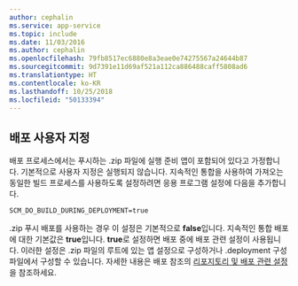 ```yaml
---
author: cephalin
ms.service: app-service
ms.topic: include
ms.date: 11/03/2016
ms.author: cephalin
ms.openlocfilehash: 79fb8517ec6880e8a3eae0e74275567a24644b87
ms.sourcegitcommit: 9d7391e11d69af521a112ca886488caff5808ad6
ms.translationtype: HT
ms.contentlocale: ko-KR
ms.lasthandoff: 10/25/2018
ms.locfileid: "50133394"
---
```

## <a name="deployment-customization"></a>배포 사용자 지정

배포 프로세스에서는 푸시하는 .zip 파일에 실행 준비 앱이 포함되어 있다고 가정합니다. 기본적으로 사용자 지정은 실행되지 않습니다. 지속적인 통합을 사용하여 가져오는 동일한 빌드 프로세스를 사용하도록 설정하려면 응용 프로그램 설정에 다음을 추가합니다.

    SCM_DO_BUILD_DURING_DEPLOYMENT=true 

.zip 푸시 배포를 사용하는 경우 이 설정은 기본적으로 **false**입니다. 지속적인 통합 배포에 대한 기본값은 **true**입니다. **true**로 설정하면 배포 중에 배포 관련 설정이 사용됩니다. 이러한 설정은 .zip 파일의 루트에 있는 앱 설정으로 구성하거나 .deployment 구성 파일에서 구성할 수 있습니다. 자세한 내용은 배포 참조의 [리포지토리 및 배포 관련 설정](https://github.com/projectkudu/kudu/wiki/Configurable-settings#repository-and-deployment-related-settings)을 참조하세요.